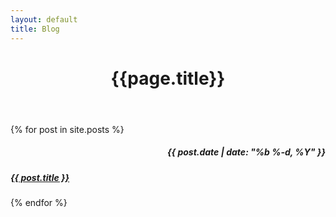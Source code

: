 ```yaml
---
layout: default
title: Blog
---
```



<header id="blog"  role="banner">
	<div class="container">
		<div class="row">
			<h1>{{page.title}}</h1>
		</div>
	</div>	
</header> 

<div class="container">
  <div class="panel panel-default">
    <div class="panel-body">
		{% for post in site.posts %}
			<div class="row">
				 <div class="col-sm-4 col-md-4 col-lg-4">
					 <h5 style="text-align: right">
					 	{{ post.date | date: "%b %-d, %Y"  }}
					 </h5>
				 </div>
				 <div class="col-sm-8 col-md-8 col-lg-8">
					 <h5 style="text-align: left">
					 	<strong><a href="{{ site.baseurl }}{{ post.url }}">{{ post.title }}</a></strong>
					 </h5>
				 </div>
			</div>
	    {% endfor %}
	</div>
  </div>
</div>